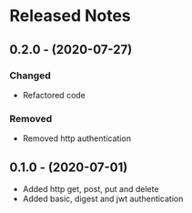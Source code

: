 # Released Notes

## 0.2.0 - (2020-07-27)

### Changed

- Refactored code

### Removed

- Removed http authentication

## 0.1.0 - (2020-07-01)

- Added http get, post, put and delete
- Added basic, digest and jwt authentication